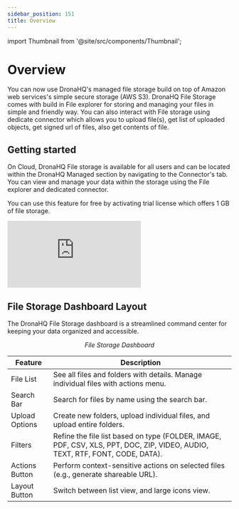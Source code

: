 ```yaml
---
sidebar_position: 151
title: Overview
---
```


import Thumbnail from '@site/src/components/Thumbnail';

# Overview

You can now use DronaHQ's managed file storage build on top of Amazon web services's simple secure storage (AWS S3).
DronaHQ File Storage comes with build in File explorer for storing and managing your files in simple and friendly way.
You can also interact with File storage using dedicate connector which allows you to upload file(s), get list of
uploaded objects, get signed url of files, also get contents of file.

## Getting started

On Cloud, DronaHQ File storage is available for all users and can be located within the DronaHQ Managed section by
navigating to the Connector's tab. You can view and manage your data within the storage using the File explorer and
dedicated connector.

You can use this feature for free by activating trial license which offers 1 GB of file storage.

<div style={{ position: 'relative', paddingBottom: 'calc(46.33333333333333% + 41px)', height: 0 }}>
  <iframe
    src="https://demo.arcade.software/E0Uc0lZONX57s8WmnmaM?embed"
    title="DronaHQ Database - Access & Activation flow"
    frameBorder="0"
    loading="lazy"
    allowFullScreen
    style={{ position: 'absolute', top: 0, left: 0, width: '100%', height: '100%', colorScheme: 'light' }}
    webkitallowfullscreen
    mozallowfullscreen
  ></iframe>
</div>

## File Storage Dashboard Layout

The DronaHQ File Storage dashboard is a streamlined command center for keeping your data organized and accessible. 

<figure>
  <Thumbnail src="/img/file-storage/file-storage-dashboard.jpeg" alt="File Storage Dashboard" />
  <figcaption align = "center"><i>File Storage Dashboard</i></figcaption>
</figure>

| Feature | Description |
|---|---|
| File List | See all files and folders with details. Manage individual files with actions menu. |
| Search Bar | Search for files by name using the search bar. |
| Upload Options | Create new folders, upload individual files, and upload entire folders. |
| Filters  | Refine the file list based on type (FOLDER, IMAGE, PDF, CSV, XLS, PPT, DOC, ZIP, VIDEO, AUDIO, TEXT, RTF, FONT, CODE, DATA). |
| Actions Button  | Perform context-sensitive actions on selected files (e.g., generate shareable URL). |
| Layout Button  | Switch between list view, and large icons view. |





